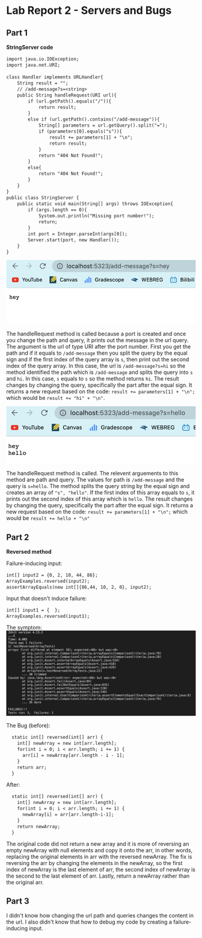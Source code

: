 # Lab Report 2 - Servers and Bugs
## Part 1
**StringServer code**
```
import java.io.IOException;
import java.net.URI;

class Handler implements URLHandler{
    String result = "";
    // /add-message?s=<string>
    public String handleRequest(URI url){
        if (url.getPath().equals("/")){
            return result; 
        }
        else if (url.getPath().contains("/add-message")){
            String[] parameters = url.getQuery().split("=");
            if (parameters[0].equals("s")){
                result += parameters[1] + "\n";
                return result; 
            }
            return "404 Not Found!";
        }
        else{
            return "404 Not Found!";
        }
    }
}
public class StringServer {
    public static void main(String[] args) throws IOException{
        if (args.length == 0){
            System.out.println("Missing port number!");
            return;
        }
        int port = Integer.parseInt(args[0]);
        Server.start(port, new Handler());
    }  
}
```
![Image](firstCommand.png)

The handleRequest method is called because a port is created and once you change the path and query, it prints out the message in the url query.
The argument is the url of type URI after the port number. First you get the path and if it equals to `/add-message` then you split the query by the equal sign and if the first index of the query array is `s`, then print out the second index of the query array. In this case, the url is `/add-message?s=hi` so the method identified the path which is `/add-message` and splits the query into `s` and `hi`. In this case, `s` equals to `s` so the method returns `hi`. 
The result changes by changing the query, specifically the part after the equal sign. It returns a new request based on the code: `result += parameters[1] + "\n";` which would be `result += "hi" + "\n"`.

![Image](secondCommand.png)

The handleRequest method is called.
The relevent arguements to this method are path and query. The values for path is `/add-message` and the query is  `s=hello`. The method splits the query string by the equal sign and creates an array of `"s", "hello"`. If the first index of this array equals to `s`, it prints out the second index of this array which is `hello`. 
The result changes by changing the query, specifically the part after the equal sign. It returns a new request based on the code: `result += parameters[1] + "\n";` which would be `result += hello + "\n"`

## Part 2
**Reversed method**

Failure-inducing input:
```
int[] input2 = {0, 2, 10, 44, 86};
ArrayExamples.reversed(input2);
assertArrayEquals(new int[]{86,44, 10, 2, 0}, input2);   
```
Input that doesn't induce failure:
```
int[] input1 = {  };
ArrayExamples.reversed(input1);
```
The symptom: 
![Image](result1.png)

The Bug (before):
```
  static int[] reversed(int[] arr) {
    int[] newArray = new int[arr.length];
    for(int i = 0; i < arr.length; i += 1) {
      arr[i] = newArray[arr.length - i - 1];
    }
    return arr;
  }
```

After: 
```
  static int[] reversed(int[] arr) {
    int[] newArray = new int[arr.length];
    for(int i = 0; i < arr.length; i += 1) {
      newArray[i] = arr[arr.length-i-1];
    }
    return newArray;
  }
```
The original code did not return a new array and it is more of reversing an empty newArray with null elements and copy it onto the arr, in other words, replacing the original elements in arr with the reversed newArray.
The fix is reversing the arr by changing the elements in the newArray, so the first index of newArray is the last element of arr, the second index of newArray is the second to the last element of arr. Lastly, return a newArray rather than the original arr.

## Part 3
I didn't know how changing the url path and queries changes the content in the url. I also didn't know that how to debug my code by creating a failure-inducing input. 

